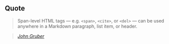 ## Quote

> Span-level HTML tags — e.g. <code>&lt;span&gt;</code>, <code>&lt;cite&gt;</code>, or <code>&lt;del&gt;</code> — can be used anywhere in a Markdown paragraph, <span>list item,</span><!-- .element: class="fragment" -->
 <span>or header.</span><!-- .element: class="fragment" -->


> <cite>[John Gruber][1]</cite><!-- .element: class="fragment" -->


[1]:https://daringfireball.net/projects/markdown/syntax#span

<!-- .slide: id="quote" class="modal" data-modal-title="Title" -->

